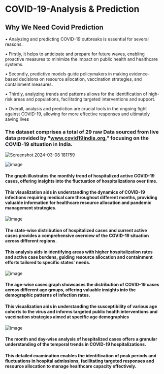 # COVID-19-Analysis & Prediction 
## Why We Need Covid Prediction 
• Analyzing and predicting COVID-19 outbreaks is essential for several reasons.

• Firstly, it helps to anticipate and prepare for future waves, enabling proactive measures to minimize
the impact on public health and healthcare systems.

• Secondly, predictive models guide policymakers in making evidence-based decisions on resource
allocation, vaccination strategies, and containment measures.

• Thirdly, analyzing trends and patterns allows for the identification of high-risk areas and populations,
facilitating targeted interventions and support.

• Overall, analysis and prediction are crucial tools in the ongoing fight against COVID-19, allowing for
more effective responses and ultimately saving lives


### The dataset comprises a total of 29 raw Data sourced from live data provided by "www.covid19india.org," focusing on the COVID-19 situation in India.
![Screenshot 2024-03-08 181759](https://github.com/BhavyaParekh/COVID-19-Analysis/assets/123828041/c489a8aa-87ff-4be7-9fff-9fa242891947)


![image](https://github.com/BhavyaParekh/COVID-19-Analysis/assets/123828041/60647d4c-4e78-4050-ae4c-ae11ee0de43d)

#### The graph illustrates the monthly trend of hospitalized active COVID-19 cases, offering insights into the fluctuation of hospitalizations over time. 
#### This visualization aids in understanding the dynamics of COVID-19 infections requiring medical care throughout different months, providing valuable information for healthcare resource allocation and pandemic management strategies.

![image](https://github.com/BhavyaParekh/COVID-19-Analysis/assets/123828041/70fe25ba-8f57-47f0-aa1d-ca9ff5e761ef)



#### The state-wise distribution of hospitalized cases and current active cases provides a comprehensive overview of the COVID-19 situation across different regions.
#### This analysis aids in identifying areas with higher hospitalization rates and active case burdens, guiding resource allocation and containment efforts tailored to specific states' needs.



![image](https://github.com/BhavyaParekh/COVID-19-Analysis/assets/123828041/39fd52f7-a39b-4820-99f6-b0538d334336)

#### The age-wise cases graph showcases the distribution of COVID-19 cases across different age groups, offering valuable insights into the demographic patterns of infection rates.
#### This visualization aids in understanding the susceptibility of various age cohorts to the virus and informs targeted public health interventions and vaccination strategies aimed at specific age demographics

![image](https://github.com/BhavyaParekh/COVID-19-Analysis/assets/123828041/c8bd3cca-34ba-4c07-8b35-1a4e32ea50f7)

#### The month and day-wise analysis of hospitalized cases offers a granular understanding of the temporal trends in COVID-19 hospitalizations. 
#### This detailed examination enables the identification of peak periods and fluctuations in hospital admissions, facilitating targeted responses and resource allocation to manage healthcare capacity effectively.






